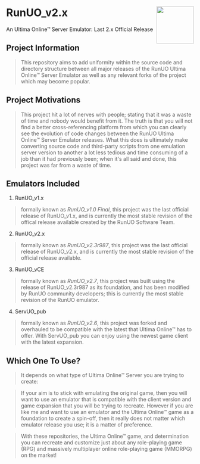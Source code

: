 # RunUO_v2.x<img align="right" width="100" height="100" src="https://i.postimg.cc/fR3MNJWs/gameico-0005.png/100/100">
An Ultima Online™ Server Emulator: Last 2.x Official Release

## Project Information
> This repository aims to add uniformity within the source code and directory structure between all major releases of the RunUO Ultima Online™ Server Emulator as well as any relevant forks of the project which may become popular.

## Project Motivations
> This project hit a lot of nerves with people; stating that it was a waste of time and nobody would benefit from it. The truth is that you will not find a better cross-referencing platform from which you can clearly see the evolution of code changes between the RunUO Ultima Online™ Server Emulator releases. What this does is ultimately make converting source code and third-party scripts from one emulation server version to another a lot less tedious and time consuming of a job than it had previously been; when it's all said and done, this project was far from a waste of time.

## Emulators Included
1. RunUO_v1.x
> formally known as *RunUO_v1.0 Final*, this project was the last official release of RunUO_v1.x, and is currently the most stable revision of the offical release available created by the RunUO Software Team.

2. RunUO_v2.x
> formally known as *RunUO_v2.3r987*, this project was the last official release of RunUO_v2.x, and is currently the most stable revision of the official release available.

3. RunUO_vCE
> formally known as *RunUO_v2.7*, this project was built using the release of RunUO_v2.3r987 as its foundation, and has been modified by RunUO community developers; this is currently the most stable revision of the RunUO emulator.

4. ServUO_pub
> formally known as *RunUO_v2.6*, this project was forked and overhauled to be compatible with the latest that Ultima Online™ has to offer. With ServUO_pub you can enjoy using the newest game client with the latest expansion.

## Which One To Use?
> It depends on what type of Ultima Online™ Server you are trying to create:

>If your aim is to stick with emulating the original game, then you will want to use an emulator that is compatible with the client version and game expansion that you will be trying to recreate. However if you are like me and want to use an emulator and the Ultima Online™ game as a foundation to create a spin-off, then it really does not matter which emulator release you use; it is a matter of preference.

> With these repositories, the Ultima Online™ game, and determination you can recreate and customize just about any role-playing game (RPG) and massively multiplayer online role-playing game (MMORPG) on the market!
